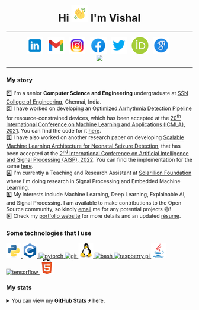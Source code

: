 <h1 align="center"> Hi <img src="assets/waving_hand.gif" height="45" width="45" alt="Waving hand gif"/> I'm Vishal</h1>

---
<div align="center">
    <a href="https://linkedin.com/in/vishalnagarajan/" target="_blank"><img src="assets/linkedin.svg" alt="Vishal's LinkedIn" width="45" height="45" /></a> 
    &nbsp;
    <a href="mailto:nagarajanvishal@gmail.com" target="_blank"><img src="assets/gmail.svg" alt="Vishal's Email" width="45" height="45" /></a>
    &nbsp;
    <a href="https://www.instagram.com/vishal.nagarajan/" target="_blank"><img src="assets/instagram.svg" alt="Vishal's Instagram" width="45" height="45" /></a>
    &nbsp;
    <a href="https://www.facebook.com/vishal.nagarajan.71/" target="_blank"><img src="assets/facebook.svg" alt="Vishal's Facebook" width="45" height="45" /></a>
    &nbsp;
    <a href="https://twitter.com/vishal15n/" target="_blank"><img src="assets/twitter.svg" alt="Vishal's Twitter" width="45" height="45" /></a>
    &nbsp;
    <a href="https://orcid.org/0000-0001-7635-6247" target="_blank"><img src="assets/orcid.jpg" alt="Vishal's OrcID" width="45" height="45" /></a>
    &nbsp;
    <a href="https://scholar.google.com/citations?user=Fl2vkV4AAAAJ&hl=en" target="_blank"><img src="assets/google-scholar.svg" alt="Vishal's Google Scholar" width="45" height="45" /></a>
    &nbsp;<br>
    <img src="https://komarev.com/ghpvc/?username=vishaln15&color=brightgreen" />
</div>

---

### My story
:one: I'm a senior **Computer Science and Engineering** undergraduate at [SSN College of Engineering]("https://www.ssn.edu.in/college-of-engineering/computer-science-and-engineering-department-ssn-institutions/"), Chennai, India.<br>
:two: I have worked on developing an [Optimized Arrhythmia Detection Pipeline](https://arxiv.org/abs/2111.11789) for resource-constrained devices, which has been accepted at the [20<sup>th</sup> International Conference on Machine Learning and Applications (ICMLA), 2021](https://www.icmla-conference.org/icmla21/). You can find the code for it [here](https://github.com/vishaln15/OptimizedArrhythmiaDetection).<br>
:three: I have also worked on another research paper on developing [Scalable Machine Learning Architecture for Neonatal Seizure Detection](https://arxiv.org/abs/2111.15569), that has been accepted at the [2<sup>nd</sup> International Conference on Artificial Intelligence and Signal Processing (AISP), 2022](https://www.aisp.in/). You can find the implementation for the same [here](https://github.com/vishaln15/NeonatalSeizureDetection).<br>
:four: I'm currently a Teaching and Research Assistant at [Solarillion Foundation](https://solarillionfoundation.org/people/VishalNagarajan/) where I'm doing research in Signal Processing and Embedded Machine Learning.<br>
:five: My interests include Machine Learning, Deep Learning, Explainable AI, and Signal Processing. I am available to make contributions to the Open Source community, so kindly [email](mailto:nagarajanvishal@gmail.com) me for any potential projects 😄!<br>
:six: Check my [portfolio website](https://vishaln15.github.io) for more details and an updated [résumé](https://vishaln15.github.io/resume/).<br>

### Some technologies that I use
<p align="left"> <a href="https://www.python.org" target="_blank"> <img src="https://raw.githubusercontent.com/devicons/devicon/master/icons/python/python-original.svg" alt="python" width="40" height="40"/> </a> <a href="https://www.w3schools.com/c/" target="_blank"> <img src="https://raw.githubusercontent.com/devicons/devicon/master/icons/c/c-original.svg" alt="c" width="40" height="40"/> </a> <a href="https://pytorch.org/" target="_blank"> <img src="https://www.vectorlogo.zone/logos/pytorch/pytorch-icon.svg" alt="pytorch" width="40" height="40"/> </a> <a href="https://git-scm.com/" target="_blank"> <img src="https://www.vectorlogo.zone/logos/git-scm/git-scm-icon.svg" alt="git" width="40" height="40"/> </a> <a href="https://www.linux.org/" target="_blank"> <img src="https://raw.githubusercontent.com/devicons/devicon/master/icons/linux/linux-original.svg" alt="linux" width="40" height="40"/> </a> <a href="https://www.gnu.org/software/bash/" target="_blank"> <img src="https://www.vectorlogo.zone/logos/gnu_bash/gnu_bash-icon.svg" alt="bash" width="40" height="40" /> </a> <a href="https://www.raspberrypi.org/"><img src="https://www.vectorlogo.zone/logos/raspberrypi/raspberrypi-icon.svg" alt="raspberry pi" width="40" height="40" /> </a> <a href="https://www.java.com" target="_blank"> <img src="https://raw.githubusercontent.com/devicons/devicon/master/icons/java/java-original.svg" alt="java" width="40" height="40"/> </a> <a href="https://www.tensorflow.org/" target="_blank"> <img src="https://www.vectorlogo.zone/logos/tensorflow/tensorflow-icon.svg" alt="tensorflow" width="40" height="40" /> </a> <a href="https://www.w3.org/html/" target="_blank"> <img src="https://raw.githubusercontent.com/devicons/devicon/master/icons/html5/html5-original-wordmark.svg" alt="html5" width="40" height="40"/> </a> </p>

### My stats

<details>
    <summary>You can view my <strong>GitHub Stats ⚡</strong> here.</summary>
    <img align="centre" src="https://github-readme-stats.vercel.app/api/?username=vishaln15&layout=compact&theme=highcontrast" />
    <img align="centre" src="https://github-readme-stats.vercel.app/api/top-langs/?username=vishaln15&layout=compact&theme=highcontrast" />
</details>
